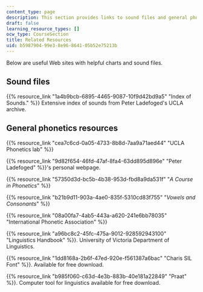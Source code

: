 ```yaml
---
content_type: page
description: This section provides links to sound files and general phonetics resources.
draft: false
learning_resource_types: []
ocw_type: CourseSection
title: Related Resources
uid: b5987904-99e3-8e96-8641-05b52e75213b
---
```

Below are useful Web sites with helpful charts and sound files.

## Sound files

{{% resource_link "1a4b9bcb-6895-4465-9087-10f9d42bd9a5" "Index of Sounds." %}} Extensive index of sounds from Peter Ladefoged's UCLA archive.

## General phonetics resources

{{% resource_link "cea7c6cd-0a05-4733-8b8d-7aa9a71aed44" "UCLA Phonetics lab" %}}

{{% resource_link "9d82f654-46fd-47af-8fa4-63dd895d896e" "Peter Ladefoged" %}}'s personal webpage.

{{% resource_link "57350d3d-bc5b-4b38-953d-fbd8a9da531f" "*A Course in Phonetics*" %}}

{{% resource_link "b21b9d11-903a-4ae0-835f-5310cd83f755" "*Vowels and Consonants*" %}}

{{% resource_link "08a00fa7-4ab5-443a-a620-241e6bb78035" "International Phonetic Association" %}}

{{% resource_link "a96bc8c2-45fc-475a-9012-928592943100" "Linguistics Handbook" %}}. University of Victoria Department of Linguistics.

{{% resource_link "1dd8168a-2b6f-47ed-920e-f561387a6bac" "Charis SIL Font" %}}. Available for free download.

{{% resource_link "b985f060-c63d-4e3b-883b-40e181a22849" "Praat" %}}. Computer tool for linguistics available for free download.